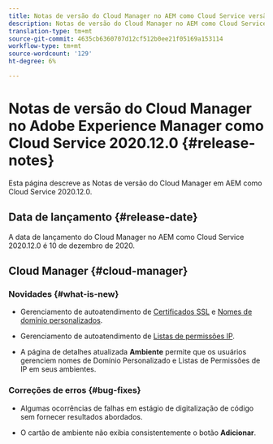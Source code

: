 ```yaml
---
title: Notas de versão do Cloud Manager no AEM como Cloud Service versão 2020.12.0
description: Notas de versão do Cloud Manager no AEM como Cloud Service versão 2020.12.0
translation-type: tm+mt
source-git-commit: 4635cb6360707d12cf512b0ee21f05169a153114
workflow-type: tm+mt
source-wordcount: '129'
ht-degree: 6%

---
```



# Notas de versão do Cloud Manager no Adobe Experience Manager como Cloud Service 2020.12.0 {#release-notes}

Esta página descreve as Notas de versão do Cloud Manager em AEM como Cloud Service 2020.12.0.

## Data de lançamento {#release-date}

A data de lançamento do Cloud Manager no AEM como Cloud Service 2020.12.0 é 10 de dezembro de 2020.

## Cloud Manager {#cloud-manager}

### Novidades {#what-is-new}

* Gerenciamento de autoatendimento de [Certificados SSL](/help/implementing/cloud-manager/managing-ssl-certifications/introduction.md) e [Nomes de domínio personalizados](/help/implementing/cloud-manager/custom-domain-names/introduction.md).

* Gerenciamento de autoatendimento de [Listas de permissões IP](/help/implementing/cloud-manager/ip-allow-lists/introduction.md).

* A página de detalhes atualizada **Ambiente** permite que os usuários gerenciem nomes de Domínio Personalizado e Listas de Permissões de IP em seus ambientes.


### Correções de erros {#bug-fixes}

* Algumas ocorrências de falhas em estágio de digitalização de código sem fornecer resultados abordados.

* O cartão de ambiente não exibia consistentemente o botão **Adicionar**.
